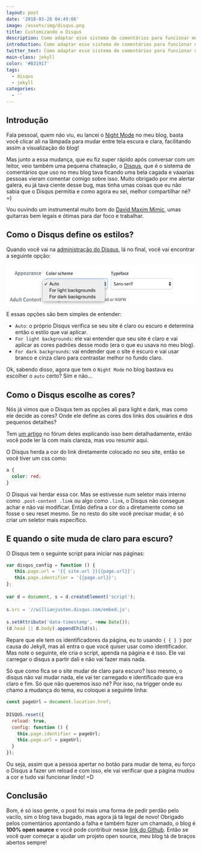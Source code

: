 ```yaml
---
layout: post
date: '2018-03-28 04:49:06'
image: /assets/img/disqus.png
title: Customizando o Disqus
description: Como adaptar esse sistema de comentários para funcionar melhor no seu site.
introduction: Como adaptar esse sistema de comentários para funcionar melhor no seu site.
twitter_text: Como adaptar esse sistema de comentários para funcionar melhor no seu site.
main-class: jekyll
color: '#B31917'
tags:
  - disqus
  - jekyll
categories:
  - ''
---
```

## Introdução

Fala pessoal, quem não viu, eu lancei o [Night Mode](https://willianjusten.com.br/adicionando-night-mode-no-seu-site/) no meu blog, basta você clicar ali na lâmpada para mudar entre tela escura e clara, facilitando assim a visualização do blog!

Mas junto a essa mudança, que eu fiz super rápido após conversar com um leitor, veio também uma pequena chateação, o [Disqus](https://disqus.com/), que é o sistema de comentários que uso no meu blog tava ficando uma bela cagada e váaarias pessoas vieram comentar comigo sobre isso. Muito obrigado por me alertar galera, eu já tava ciente desse bug, mas tinha umas coisas que eu não sabia que o Disqus permitia e como agora eu sei, melhor compartilhar né? =)

Vou ouvindo um instrumental muito bom do [David Maxim Mimic](https://open.spotify.com/artist/0wQa1N4q3HmLwxqkpVcYhs?si=UDKr3WVnT0uk9SzXBI2qNA), umas guitarras bem legais e ótimas para dar foco e trabalhar.

## Como o Disqus define os estilos?

Quando você vai na [administração do Disqus](https://willianjusten.disqus.com/admin/settings/general/), lá no final, você vai encontrar a seguinte opção:

![Select box mostrando 3 opções (Auto, Light Backgrounds e Dark Backgrounds)](/assets/img/disqus-appearance.png)

E essas opções são bem simples de entender:

- `Auto`: o próprio Disqus verifica se seu site é claro ou escuro e determina então o estilo que vai aplicar.
- `For light backgrounds`: ele vai entender que seu site é claro e vai aplicar as cores padrões desse modo (era o que eu usava no meu blog).
- `For dark backgrounds`: vai endender que o site é escuro e vai usar branco e cinza claro para contrastar melhor no fundo claro.

Ok, sabendo disso, agora que tem o `Night Mode` no blog bastava eu escolher o `auto` certo? Sim e não...

## Como o Disqus escolhe as cores?

Nós já vimos que o Disqus tem as opções ali para light e dark, mas como ele decide as cores? Onde ele define as cores dos links dos usuários e dos pequenos detalhes?

Tem [um artigo](https://help.disqus.com/customer/portal/articles/545277-disqus-appearance-tweaks) no fórum deles explicando isso bem detalhadamente, então você pode ler lá com mais clareza, mas vou resumir aqui.

O Disqus herda a cor do link diretamente colocado no seu site, então se você tiver um css como:

```css
a {
  color: red;
}
```

O Disqus vai herdar essa cor. Mas se estivesse num seletor mais interno como `.post-content .link` ou algo como `.link`, o Disqus não consegue achar e não vai modificar. Então defina a cor do `a` diretamente como se fosse o seu reset mesmo. Se no resto do site você precisar mudar, é só criar um seletor mais específico.

## E quando o site muda de claro para escuro?

O Disqus tem o seguinte script para iniciar nas páginas:

```js
var disqus_config = function () {
   this.page.url = '{{ site.url }}{{page.url}}';
   this.page.identifier = '{{page.url}}';
};

var d = document, s = d.createElement('script');

s.src = '//willianjusten.disqus.com/embed.js';

s.setAttribute('data-timestamp', +new Date());
(d.head || d.body).appendChild(s);
```

Repare que ele tem os identificadores da página, eu to usando `{ { } }` por causa do Jekyll, mas ali entra o que você quiser usar como identificador. Mas note o seguinte, ele cria o script, apenda na página e é isso. Ele vai carregar o disqus a partir dali e não vai fazer mais nada. 

Só que como fica se o site mudar de claro para escuro? Isso mesmo, o disqus não vai mudar nada, ele vai ter carregado e identificado que era claro e fim. Só que não queremos isso né? Por isso, na trigger onde eu chamo a mudança do tema, eu coloquei a seguinte linha:

```js
const pageUrl = document.location.href;

DISQUS.reset({
  reload: true,
  config: function () {
    this.page.identifier = pageUrl;
    this.page.url = pageUrl;
  }
});
```

Ou seja, assim que a pessoa apertar no botão para mudar de tema, eu forço o Disqus a fazer um reload e com isso, ele vai verificar que a página mudou a cor e tudo vai funcionar lindo! =D

## Conclusão

Bom, é só isso gente, o post foi mais uma forma de pedir perdão pelo vacilo, sim o blog tava bugado, mas agora já tá legal de novo! Obrigado pelos comentários apontando a falha e também fazer um chamado, o blog é **100% open source** e você pode contribuir nesse [link do Github](https://github.com/willianjusten/willianjusten.github.io). Então se você quer começar a ajudar um projeto open source, meu blog tá de braços abertos sempre!
